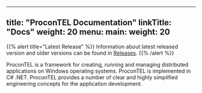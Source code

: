 
---
title: "ProconTEL Documentation"
linkTitle: "Docs"
weight: 20
menu:
  main:
    weight: 20
---

{{% alert title="Latest Release" %}}
Information about latest released version and older versions can be found in [Releases](/docs/releases/).
{{% /alert %}}


ProconTEL is a framework for creating, running and managing distributed applications on Windows operating systems. ProconTEL is implemented in C# .NET. ProconTEL provides a number of clear and highly simplified engineering concepts for the application development.


